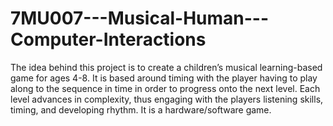 # 7MU007---Musical-Human---Computer-Interactions

The idea behind this project is to create a children’s musical learning-based game for ages 4-8. It is based around timing with the player having to play along to the sequence in time in order to progress onto the next level. Each level advances in complexity, thus engaging with the players listening skills, timing, and developing rhythm. It is a hardware/software game.
